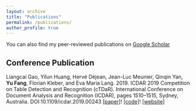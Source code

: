 ```yaml
---
layout: archive
title: "Publications"
permalink: /publications/
author_profile: true
---
```


You can also find my peer-reviewed publications on [Google Scholar](https://scholar.google.com/citations?user=I2BwLqQAAAAJ&hl=en)

## Conference Publication

Liangcai Gao, Yilun Huang, Hervé Déjean, Jean-Luc Meunier, Qinqin Yan, **Yu Fang**, Florian Kleber, and Eva Maria Lang. 2019. ICDAR 2019 Competition on Table Detection and Recognition (cTDaR). International Conference on Document Analysis and Recognition (ICDAR), pages 1510–1515, Sydney, Australia. DOI:10.1109/icdar.2019.00243 [[paper]](https://ieeexplore.ieee.org/document/8978120)! [[code]](https://github.com/cndplab-founder/ctdar_measurement_tool)! [[website]](https://cndplab-founder.github.io/cTDaR2019/)

<!-- ## Journal Paper -->
<!-- ## Preprint -->
